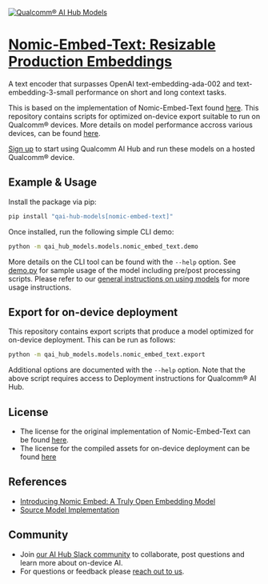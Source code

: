 [![Qualcomm® AI Hub Models](https://qaihub-public-assets.s3.us-west-2.amazonaws.com/qai-hub-models/quic-logo.jpg)](../../README.md)


# [Nomic-Embed-Text: Resizable Production Embeddings](https://aihub.qualcomm.com/models/nomic_embed_text)

A text encoder that surpasses OpenAI text-embedding-ada-002 and text-embedding-3-small performance on short and long context tasks.

This is based on the implementation of Nomic-Embed-Text found [here](https://huggingface.co/nomic-ai/nomic-embed-text-v1.5). This repository contains scripts for optimized on-device
export suitable to run on Qualcomm® devices. More details on model performance
accross various devices, can be found [here](https://aihub.qualcomm.com/models/nomic_embed_text).

[Sign up](https://myaccount.qualcomm.com/signup) to start using Qualcomm AI Hub and run these models on a hosted Qualcomm® device.




## Example & Usage

Install the package via pip:
```bash
pip install "qai-hub-models[nomic-embed-text]"
```


Once installed, run the following simple CLI demo:

```bash
python -m qai_hub_models.models.nomic_embed_text.demo
```
More details on the CLI tool can be found with the `--help` option. See
[demo.py](demo.py) for sample usage of the model including pre/post processing
scripts. Please refer to our [general instructions on using
models](../../../#getting-started) for more usage instructions.

## Export for on-device deployment

This repository contains export scripts that produce a model optimized for
on-device deployment. This can be run as follows:

```bash
python -m qai_hub_models.models.nomic_embed_text.export
```
Additional options are documented with the `--help` option. Note that the above
script requires access to Deployment instructions for Qualcomm® AI Hub.


## License
* The license for the original implementation of Nomic-Embed-Text can be found
  [here](https://huggingface.co/datasets/choosealicense/licenses/blob/main/markdown/apache-2.0.md).
* The license for the compiled assets for on-device deployment can be found [here](https://qaihub-public-assets.s3.us-west-2.amazonaws.com/qai-hub-models/Qualcomm+AI+Hub+Proprietary+License.pdf)


## References
* [Introducing Nomic Embed: A Truly Open Embedding Model](https://www.nomic.ai/blog/posts/nomic-embed-text-v1)
* [Source Model Implementation](https://huggingface.co/nomic-ai/nomic-embed-text-v1.5)



## Community
* Join [our AI Hub Slack community](https://aihub.qualcomm.com/community/slack) to collaborate, post questions and learn more about on-device AI.
* For questions or feedback please [reach out to us](mailto:ai-hub-support@qti.qualcomm.com).
